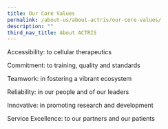 ```yaml
---
title: Our Core Values
permalink: /about-us/about-actris/our-core-values/
description: ""
third_nav_title: About ACTRIS
---
```

Accessibility: to cellular therapeutics

Commitment: to training, quality and standards

Teamwork: in fostering a vibrant ecosystem

Reliability: in our people and of our leaders

Innovative: in promoting research and development

Service Excellence: to our partners and our patients
